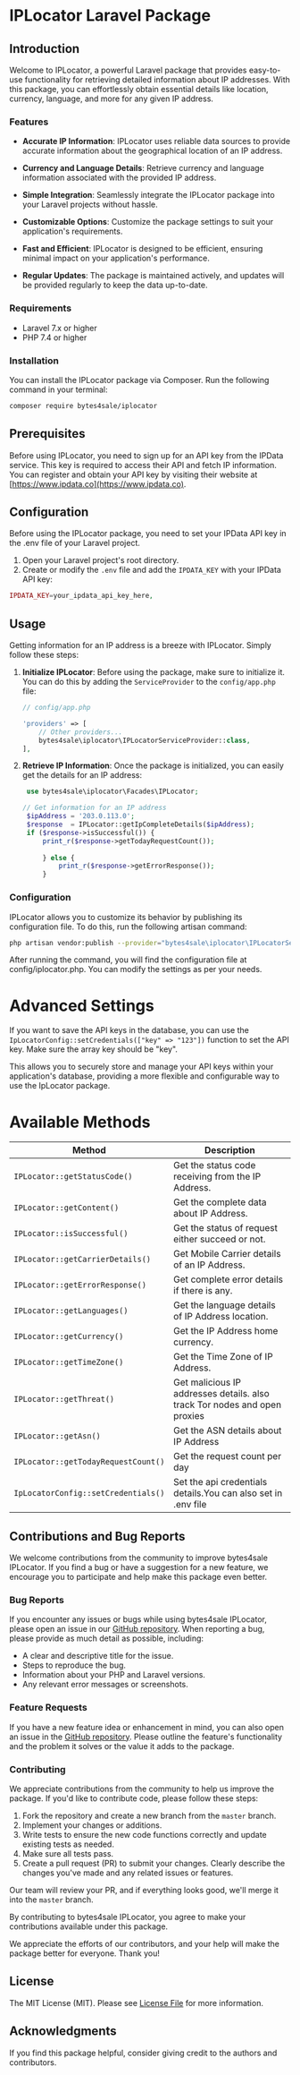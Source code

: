 # IPLocator Laravel Package

## Introduction

Welcome to IPLocator, a powerful Laravel package that provides easy-to-use functionality for retrieving detailed information about IP addresses. With this package, you can effortlessly obtain essential details like location, currency, language, and more for any given IP address.

### Features

- **Accurate IP Information**: IPLocator uses reliable data sources to provide accurate information about the geographical location of an IP address.

- **Currency and Language Details**: Retrieve currency and language information associated with the provided IP address.

- **Simple Integration**: Seamlessly integrate the IPLocator package into your Laravel projects without hassle.

- **Customizable Options**: Customize the package settings to suit your application's requirements.

- **Fast and Efficient**: IPLocator is designed to be efficient, ensuring minimal impact on your application's performance.

- **Regular Updates**: The package is maintained actively, and updates will be provided regularly to keep the data up-to-date.

### Requirements

- Laravel 7.x or higher
- PHP 7.4 or higher

### Installation

You can install the IPLocator package via Composer. Run the following command in your terminal:

```bash
composer require bytes4sale/iplocator
```
## Prerequisites

Before using IPLocator, you need to sign up for an API key from the IPData service. This key is required to access their API and fetch IP information. You can register and obtain your API key by visiting their website at [https://www.ipdata.co](https://www.ipdata.co).

## Configuration
Before using the IPLocator package, you need to set your IPData API key in the .env file of your Laravel project.

1. Open your Laravel project's root directory.
2. Create or modify the `.env` file and add the `IPDATA_KEY` with your IPData API key:

```php
IPDATA_KEY=your_ipdata_api_key_here,
```

## Usage

Getting information for an IP address is a breeze with IPLocator. Simply follow these steps:

1. **Initialize IPLocator**: Before using the package, make sure to initialize it. You can do this by adding the `ServiceProvider` to the `config/app.php` file:

   ```php
   // config/app.php
   
   'providers' => [
       // Other providers...
       bytes4sale\iplocator\IPLocatorServiceProvider::class,
   ],

2. **Retrieve IP Information**: Once the package is initialized, you can easily get the details for an IP address:

   ```php
    use bytes4sale\iplocator\Facades\IPLocator;
   
   // Get information for an IP address
    $ipAddress = '203.0.113.0';
    $response  = IPLocator::getIpCompleteDetails($ipAddress);
    if ($response->isSuccessful()) {
        print_r($response->getTodayRequestCount());
         
        } else {
            print_r($response->getErrorResponse());
        }
### Configuration

IPLocator allows you to customize its behavior by publishing its configuration file. To do this, run the following artisan command:

```bash
php artisan vendor:publish --provider="bytes4sale\iplocator\IPLocatorServiceProvider" --tag="iplocator-config"
```

After running the command, you will find the configuration file at config/iplocator.php. You can modify the settings as per your needs.
# Advanced Settings

If you want to save the API keys in the database, you can use the `IpLocatorConfig::setCredentials(["key" => "123"])` function to set the API key. Make sure the array key should be "key".

This allows you to securely store and manage your API keys within your application's database, providing a more flexible and configurable way to use the IpLocator package.
# Available Methods

| Method                              | Description                                                               |
| ----------------------------------- | ------------------------------------------------------------------------- |
| `IPLocator::getStatusCode()`        | Get the status code receiving from the IP Address.                        |
| `IPLocator::getContent()`           | Get the complete data about IP Address.                                   |
| `IPLocator::isSuccessful()`         | Get the status of request either succeed or not.                          |
| `IPLocator::getCarrierDetails()`    | Get Mobile Carrier details of an IP Address.                              |
| `IPLocator::getErrorResponse()`     | Get complete error details if there is any.                               |
| `IPLocator::getLanguages()`         | Get the language details of IP Address location.                          |
| `IPLocator::getCurrency()`          | Get the IP Address home currency.                                         |
| `IPLocator::getTimeZone()`          | Get the Time Zone of IP Address.                                          |
| `IPLocator::getThreat()`            | Get malicious IP addresses details. also track Tor nodes and open proxies |
| `IPLocator::getAsn()`               | Get the ASN details about IP Address                                      |
| `IPLocator::getTodayRequestCount()` | Get the request count per day                                             |
| `IpLocatorConfig::setCredentials()` | Set the api credentials details.You can also set in .env file             |


## Contributions and Bug Reports
We welcome contributions from the community to improve bytes4sale IPLocator. If you find a bug or have a suggestion for a new feature, we encourage you to participate and help make this package even better.

### Bug Reports

If you encounter any issues or bugs while using bytes4sale IPLocator, please open an issue in our [GitHub repository](https://github.com/bytes4sale/iplocator). When reporting a bug, please provide as much detail as possible, including:
- A clear and descriptive title for the issue.
- Steps to reproduce the bug.
- Information about your PHP and Laravel versions.
- Any relevant error messages or screenshots.

### Feature Requests

If you have a new feature idea or enhancement in mind, you can also open an issue in the [GitHub repository](https://github.com/bytes4sale/iplocator). Please outline the feature's functionality and the problem it solves or the value it adds to the package.

### Contributing

We appreciate contributions from the community to help us improve the package. If you'd like to contribute code, please follow these steps:

1. Fork the repository and create a new branch from the `master` branch.
2. Implement your changes or additions.
3. Write tests to ensure the new code functions correctly and update existing tests as needed.
4. Make sure all tests pass.
5. Create a pull request (PR) to submit your changes. Clearly describe the changes you've made and any related issues or features.

Our team will review your PR, and if everything looks good, we'll merge it into the `master` branch.

By contributing to bytes4sale IPLocator, you agree to make your contributions available under this package.

We appreciate the efforts of our contributors, and your help will make the package better for everyone. Thank you!

## License
The MIT License (MIT). Please see [License File](https://github.com/yaseenahmedpk/iplocator/blob/master/LICENSE.md) for more information.

## Acknowledgments

If you find this package helpful, consider giving credit to the authors and contributors.

